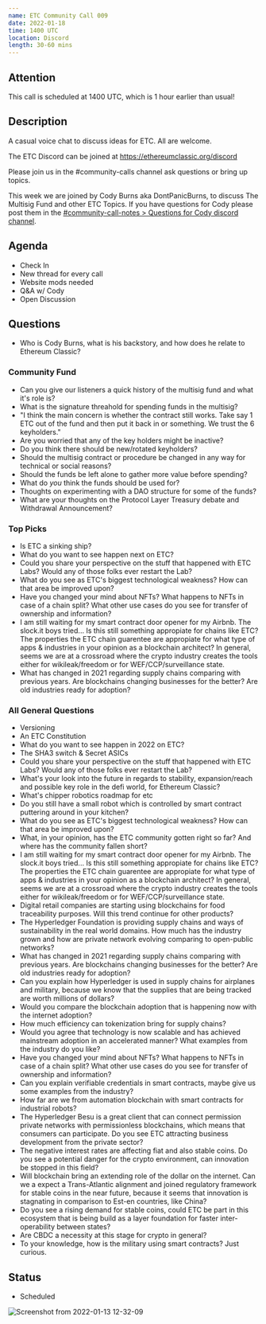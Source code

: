 ```yaml
---
name: ETC Community Call 009
date: 2022-01-18
time: 1400 UTC
location: Discord
length: 30-60 mins
---
```


## Attention

This call is scheduled at 1400 UTC, which is 1 hour earlier than usual!

## Description

A casual voice chat to discuss ideas for ETC. All are welcome.

The ETC Discord can be joined at https://ethereumclassic.org/discord

Please join us in the #community-calls channel ask questions or bring up topics.

This week we are joined by Cody Burns aka DontPanicBurns, to discuss The Multisig Fund and other ETC Topics. If you have questions for Cody please post them in the [#community-call-notes > Questions for Cody discord channel](https://discord.com/channels/223674353001168906/928815005263102044). 

## Agenda

- Check In
- New thread for every call
- Website mods needed
- Q&A w/ Cody
- Open Discussion

## Questions

- Who is Cody Burns, what is his backstory, and how does he relate to Ethereum Classic?

### Community Fund

- Can you give our listeners a quick history of the multisig fund and what it's role is?
- What is the signature threahold for spending funds in the multisig?
- "I think the main concern is whether the contract still works. Take say 1 ETC out of the fund and then put it back in or something. We trust the 6 keyholders."
- Are you worried that any of the key holders might be inactive?
- Do you think there should be new/rotated keyholders?
- Should the multisig contract or procedure be changed in any way for technical or social reasons?
- Should the funds be left alone to gather more value before spending?
- What do *you* think the funds should be used for?
- Thoughts on experimenting with a DAO structure for some of the funds?
- What are your thoughts on the Protocol Layer Treasury debate and Withdrawal Announcement?

### Top Picks

- Is ETC a sinking ship?
- What do you want to see happen next on ETC?
- Could you share your perspective on the stuff that happened with ETC Labs? Would any of those folks ever restart the Lab?
- What do you see as ETC's biggest technological weakness? How can that area be improved upon? 
- Have you changed your mind about NFTs? What happens to NFTs in case of a chain split? What other use cases do you see for transfer of ownership and information? 
- I am still waiting for my smart contract door opener for my Airbnb. The slock.it boys tried... Is this still something appropiate for chains like ETC? The properties the ETC chain guarentee are appropiate for what type of apps & industries in your opinion as a blockchain architect? In general, seems we are at a crossroad where the crypto industry creates the tools either for wikileak/freedom or for WEF/CCP/surveillance state.
- What has changed in 2021 regarding supply chains comparing with previous years. Are blockchains changing businesses for the better? Are old industries ready for adoption?

### All General Questions

- Versioning 
- An ETC Constitution
- What do you want to see happen in 2022 on ETC?
- The SHA3 switch & Secret ASICs
- Could you share your perspective on the stuff that happened with ETC Labs? Would any of those folks ever restart the Lab?
- What's your look into the future in regards to stability, expansion/reach and possible key role in the defi world, for Ethereum Classic?
- What's chipper robotics roadmap for etc
- Do you still have a small robot which is controlled by smart contract puttering around in your kitchen?
- What do you see as ETC's biggest technological weakness? How can that area be improved upon? 
- What, in your opinion, has the ETC community gotten right so far? And where has the community fallen short?
- I am still waiting for my smart contract door opener for my Airbnb. The slock.it boys tried... Is this still something appropiate for chains like ETC? The properties the ETC chain guarentee are appropiate for what type of apps & industries in your opinion as a blockchain architect? In general, seems we are at a crossroad where the crypto industry creates the tools either for wikileak/freedom or for WEF/CCP/surveillance state.
- Digital retail companies are starting using blockchains for food traceability purposes. Will this trend continue for other products?
- The Hyperledger Foundation is providing supply chains and ways of sustainability in the real world domains. How much has the industry grown and how are private network evolving comparing to open-public networks?
- What has changed in 2021 regarding supply chains comparing with previous years. Are blockchains changing businesses for the better? Are old industries ready for adoption?
- Can you explain how Hyperledger is used in supply chains for airplanes and military, because we know that the supplies that are being tracked are worth millions of dollars?
- Would you compare the blockchain adoption that is happening now with the internet adoption?
- How much efficiency can tokenization bring for supply chains?
- Would you agree that technology is now scalable and has achieved mainstream adoption in an accelerated manner? What examples from the industry do you like? 
- Have you changed your mind about NFTs? What happens to NFTs in case of a chain split? What other use cases do you see for transfer of ownership and information? 
- Can you explain verifiable credentials in smart contracts, maybe give us some examples from the industry?
- How far are we from automation blockchain with smart contracts for industrial robots?
- The Hyperledger Besu is a great client that can connect permission private networks with permissionless blockchains, which means that consumers can participate. Do you see ETC attracting business development from the private sector? 
- The negative interest rates are affecting fiat and also stable coins. Do you see a potential danger for the crypto environment, can innovation be stopped in this field?
- Will blockchain bring an extending role of the dollar on the internet. Can we a expect a Trans-Atlantic alignment and joined regulatory framework for stable coins in the near future, because it seems that innovation is stagnating in comparison to Est-en countries, like China?
- Do you see a rising demand for stable coins, could ETC be part in this ecosystem that is being build as a layer foundation for faster inter-operability between states?
- Are CBDC a necessity at this stage for crypto in general?
- To your knowledge, how is the military using smart contracts? Just curious. 

## Status

- Scheduled

![Screenshot from 2022-01-13 12-32-09](https://user-images.githubusercontent.com/82910708/149314060-0f79d263-8030-4be1-b344-1441212f8931.png)

